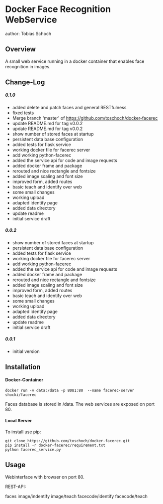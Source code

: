 Docker Face Recognition WebService
===============================
author: Tobias Schoch

Overview
--------

A small web service running in a docker container that enables face recognition in images.


Change-Log
----------
##### 0.1.0
* added delete and patch faces and general RESTfulness
* fixed tests
* Merge branch 'master' of https://github.com/toschoch/docker-facerec
* update README.md for tag v0.0.2
* update README.md for tag v0.0.2
* show number of stored faces at startup
* persistent data base configuration
* added tests for flask service
* working docker file for facerec server
* add working python-facerec
* added the service api for code and image requests
* added docker frame and package
* rerouted and nice rectangle and fontsize
* added image scaling and font size
* improved form, added routes
* basic teach and identify over web
* some small changes
* working upload
* adapted identify page
* added data directory
* update readme
* initial service draft

##### 0.0.2
* show number of stored faces at startup
* persistent data base configuration
* added tests for flask service
* working docker file for facerec server
* add working python-facerec
* added the service api for code and image requests
* added docker frame and package
* rerouted and nice rectangle and fontsize
* added image scaling and font size
* improved form, added routes
* basic teach and identify over web
* some small changes
* working upload
* adapted identify page
* added data directory
* update readme
* initial service draft

##### 0.0.1
* initial version


Installation
------------

#### Docker-Container
```
docker run -v data:/data -p 8081:80  --name facerec-server shocki/facerec
```
Faces database is stored in /data. The web services are exposed on port 80.

#### Local Server
To install use pip:

    git clone https://github.com/toschoch/docker-facerec.git
    pip install -r docker-facerec/requirement.txt
    python facerec_service.py

Usage
-----

Webinterface with browser on port 80.

REST-API:

faces
image/indentify
image/teach
facecode/identify
facecode/teach
